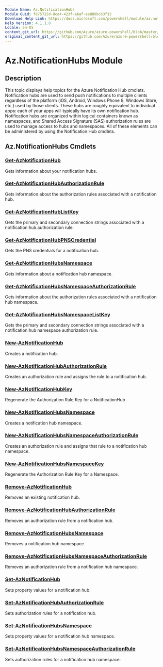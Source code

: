 ```yaml
---
Module Name: Az.NotificationHubs
Module Guid: f875725d-8ce4-423f-a6af-ea880bc63f13
Download Help Link: https://docs.microsoft.com/powershell/module/az.notificationhubs
Help Version: 4.1.1.0
Locale: en-US
content_git_url: https://github.com/Azure/azure-powershell/blob/master/src/NotificationHubs/NotificationHubs/help/Az.NotificationHubs.md
original_content_git_url: https://github.com/Azure/azure-powershell/blob/master/src/NotificationHubs/NotificationHubs/help/Az.NotificationHubs.md
---
```


# Az.NotificationHubs Module
## Description
This topic displays help topics for the Azure Notification Hub cmdlets. Notification hubs are used to send push notifications to multiple clients regardless of the platform (iOS, Android, Windows Phone 8, Windows Store, etc.) used by those clients. These hubs are roughly equivalent to individual apps: each of your apps will typically have its own notification hub. Notification hubs are organized within logical containers known as namespaces, and Shared Access Signature (SAS) authorization rules are used to manage access to hubs and namespaces. All of these elements can be administered by using the Notification Hub cmdlets.

## Az.NotificationHubs Cmdlets
### [Get-AzNotificationHub](Get-AzNotificationHub.md)
Gets information about your notification hubs.

### [Get-AzNotificationHubAuthorizationRule](Get-AzNotificationHubAuthorizationRule.md)
Gets information about the authorization rules associated with a notification hub.

### [Get-AzNotificationHubListKey](Get-AzNotificationHubListKey.md)
Gets the primary and secondary connection strings associated with a notification hub authorization rule.

### [Get-AzNotificationHubPNSCredential](Get-AzNotificationHubPNSCredential.md)
Gets the PNS credentials for a notification hub.

### [Get-AzNotificationHubsNamespace](Get-AzNotificationHubsNamespace.md)
Gets information about a notification hub namespace.

### [Get-AzNotificationHubsNamespaceAuthorizationRule](Get-AzNotificationHubsNamespaceAuthorizationRule.md)
Gets information about the authorization rules associated with a notification hub namespace.

### [Get-AzNotificationHubsNamespaceListKey](Get-AzNotificationHubsNamespaceListKey.md)
Gets the primary and secondary connection strings associated with a notification hub namespace authorization rule.

### [New-AzNotificationHub](New-AzNotificationHub.md)
Creates a notification hub.

### [New-AzNotificationHubAuthorizationRule](New-AzNotificationHubAuthorizationRule.md)
Creates an authorization rule and assigns the rule to a notification hub.

### [New-AzNotificationHubKey](New-AzNotificationHubKey.md)
Regenerate the Authorization Rule Key for a NotificationHub .

### [New-AzNotificationHubsNamespace](New-AzNotificationHubsNamespace.md)
Creates a notification hub namespace.

### [New-AzNotificationHubsNamespaceAuthorizationRule](New-AzNotificationHubsNamespaceAuthorizationRule.md)
Creates an authorization rule and assigns that rule to a notification hub namespace.

### [New-AzNotificationHubsNamespaceKey](New-AzNotificationHubsNamespaceKey.md)
Regenerate the Authorization Rule Key for a Namespace.

### [Remove-AzNotificationHub](Remove-AzNotificationHub.md)
Removes an existing notification hub.

### [Remove-AzNotificationHubAuthorizationRule](Remove-AzNotificationHubAuthorizationRule.md)
Removes an authorization rule from a notification hub.

### [Remove-AzNotificationHubsNamespace](Remove-AzNotificationHubsNamespace.md)
Removes a notification hub namespace.

### [Remove-AzNotificationHubsNamespaceAuthorizationRule](Remove-AzNotificationHubsNamespaceAuthorizationRule.md)
Removes an authorization rule from a notification hub namespace.

### [Set-AzNotificationHub](Set-AzNotificationHub.md)
Sets property values for a notification hub.

### [Set-AzNotificationHubAuthorizationRule](Set-AzNotificationHubAuthorizationRule.md)
Sets authorization rules for a notification hub.

### [Set-AzNotificationHubsNamespace](Set-AzNotificationHubsNamespace.md)
Sets property values for a notification hub namespace.

### [Set-AzNotificationHubsNamespaceAuthorizationRule](Set-AzNotificationHubsNamespaceAuthorizationRule.md)
Sets authorization rules for a notification hub namespace.

